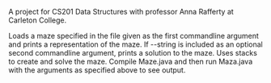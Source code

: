 A project for CS201 Data Structures with professor Anna Rafferty at Carleton College.

Loads a maze specified in the file given as the first commandline argument and prints a representation of the maze.
If --string is included as an optional second commandline argument, prints a solution to the maze. Uses stacks to create 
and solve the maze. Compile Maze.java and then run Maza.java with the arguments as specified above to see output.
